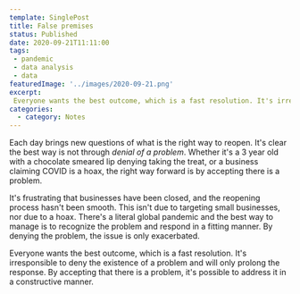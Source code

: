 ```yaml
---
template: SinglePost
title: False premises
status: Published
date: 2020-09-21T11:11:00
tags:
 - pandemic
 - data analysis
 - data
featuredImage: '../images/2020-09-21.png'
excerpt:
 Everyone wants the best outcome, which is a fast resolution. It's irresponsible to deny the existence of a problem and will only prolong the response. By accepting that there is a problem, it's possible to address it in a constructive manner. 
categories:
  - category: Notes
---
```

Each day brings new questions of what is the right way to reopen. It's clear the best way is not through *denial of a problem*. Whether it's a 3 year old with a chocolate smeared lip denying taking the treat, or a business claiming COVID is a hoax, the right way forward is by accepting there is a problem.

It's frustrating that businesses have been closed, and the reopening process hasn't been smooth. This isn't due to targeting small businesses, nor due to a hoax. There's a literal global pandemic and the best way to manage is to recognize the problem and respond in a fitting manner. By denying the problem, the issue is only exacerbated.

Everyone wants the best outcome, which is a fast resolution. It's irresponsible to deny the existence of a problem and will only prolong the response. By accepting that there is a problem, it's possible to address it in a constructive manner.
